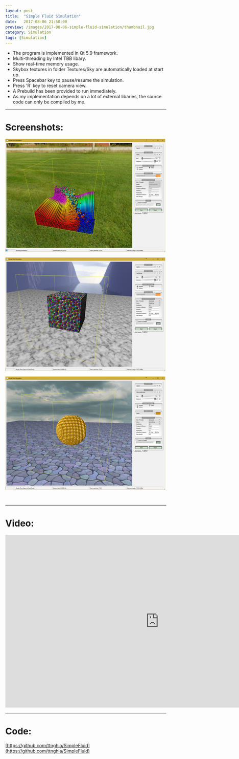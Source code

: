 ```yaml
---
layout: post
title:  "Simple Fluid Simulation"
date:   2017-08-06 21:50:00
preview: /images/2017-08-06-simple-fluid-simulation/thumbnail.jpg
category: Simulation
tags: [Simulation]
---
```


* The program is implemented in Qt 5.9 framework.
* Multi-threading by Intel TBB libary.
* Show real-time memory usage.
* Skybox textures in folder Textures/Sky are automatically loaded at start up.
* Press Spacebar key to pause/resume the simulation.
* Press 'R' key to reset camera view.
* A Prebuild has been provided to run immediately.
* As my implementation depends on a lot of external libaries, the source code can only be compiled by me.

---

# Screenshots:

![1](/images/2017-08-06-simple-fluid-simulation/1.png)

![2](/images/2017-08-06-simple-fluid-simulation/2.png)

![3](/images/2017-08-06-simple-fluid-simulation/3.png)

<br>

---
# Video:

<iframe src="https://player.vimeo.com/video/228570357" width="960" height="540" frameborder="0" webkitallowfullscreen mozallowfullscreen allowfullscreen></iframe>
<br>

---
# Code:
[https://github.com/ttnghia/SimpleFluid](https://github.com/ttnghia/SimpleFluid)
